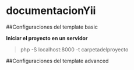 # documentacionYii

##Configuraciones del template basic

**Iniciar el proyecto en un servidor**

> php -S localhost:8000 -t carpetadelproyecto

##Configuraciones del template advanced